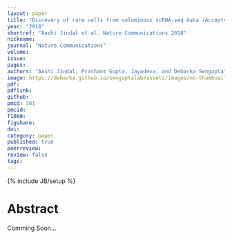 ```yaml
---
layout: paper
title: "Discovery of rare cells from voluminous scRNA-seq data (Accepted in principle)"
year: "2018"
shortref: "Aashi Jindal et al. Nature Communications 2018"
nickname:
journal: "Nature Communications"
volume:
issue:
pages:
authors: "Aashi Jindal, Prashant Gupta, Jayadeva, and Debarka Sengupta"
image: https://debarka.github.io/senguptalab/assets/images/no-thumbnail.png
pdf:
pdflink: 
github:
pmid: 301
pmcid:
f1000:
figshare:
doi: 
category: paper
published: true
peerreview:
review: false
tags:
---
```

{% include JB/setup %}


# Abstract

Comming Soon...

